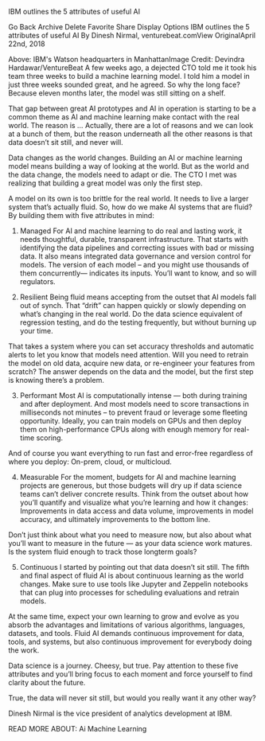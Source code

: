
IBM outlines the 5 attributes of useful AI

Go Back
Archive
Delete
Favorite
Share
Display Options
IBM outlines the 5 attributes of useful AI
By Dinesh Nirmal, venturebeat.comView OriginalApril 22nd, 2018

Above: IBM's Watson headquarters in ManhattanImage Credit: Devindra Hardawar/VentureBeat
A few weeks ago, a dejected CTO told me it took his team three weeks to build a machine learning model. I told him a model in just three weeks sounded great, and he agreed. So why the long face? Because eleven months later, the model was still sitting on a shelf.

That gap between great AI prototypes and AI in operation is starting to be a common theme as AI and machine learning make contact with the real world. The reason is … Actually, there are a lot of reasons and we can look at a bunch of them, but the reason underneath all the other reasons is that data doesn’t sit still, and never will.

Data changes as the world changes. Building an AI or machine learning model means building a way of looking at the world. But as the world and the data change, the models need to adapt or die. The CTO I met was realizing that building a great model was only the first step.

A model on its own is too brittle for the real world. It needs to live a larger system that’s actually fluid. So, how do we make AI systems that are fluid? By building them with five attributes in mind:

1. Managed
For AI and machine learning to do real and lasting work, it needs thoughtful, durable, transparent infrastructure. That starts with identifying the data pipelines and correcting issues with bad or missing data. It also means integrated data governance and version control for models. The version of each model – and you might use thousands of them concurrently— indicates its inputs. You’ll want to know, and so will regulators.

2. Resilient
Being fluid means accepting from the outset that AI models fall out of synch. That “drift” can happen quickly or slowly depending on what’s changing in the real world. Do the data science equivalent of regression testing, and do the testing frequently, but without burning up your time.

That takes a system where you can set accuracy thresholds and automatic alerts to let you know that models need attention. Will you need to retrain the model on old data, acquire new data, or re-engineer your features from scratch? The answer depends on the data and the model, but the first step is knowing there’s a problem.

3. Performant
Most AI is computationally intense — both during training and after deployment. And most models need to score transactions in milliseconds not minutes – to prevent fraud or leverage some fleeting opportunity. Ideally, you can train models on GPUs and then deploy them on high-performance CPUs along with enough memory for real-time scoring.

And of course you want everything to run fast and error-free regardless of where you deploy: On-prem, cloud, or multicloud.

4. Measurable
For the moment, budgets for AI and machine learning projects are generous, but those budgets will dry up if data science teams can’t deliver concrete results. Think from the outset about how you’ll quantify and visualize what you’re learning and how it changes: Improvements in data access and data volume, improvements in model accuracy, and ultimately improvements to the bottom line.

Don’t just think about what you need to measure now, but also about what you’ll want to measure in the future — as your data science work matures. Is the system fluid enough to track those longterm goals?

5. Continuous
I started by pointing out that data doesn’t sit still. The fifth and final aspect of fluid AI is about continuous learning as the world changes. Make sure to use tools like Jupyter and Zeppelin notebooks that can plug into processes for scheduling evaluations and retrain models.

At the same time, expect your own learning to grow and evolve as you absorb the advantages and limitations of various algorithms, languages, datasets, and tools. Fluid AI demands continuous improvement for data, tools, and systems, but also continuous improvement for everybody doing the work.

Data science is a journey. Cheesy, but true. Pay attention to these five attributes and you’ll bring focus to each moment and force yourself to find clarity about the future.

True, the data will never sit still, but would you really want it any other way?

Dinesh Nirmal is the vice president of analytics development at IBM.

READ MORE ABOUT:  Ai Machine Learning
